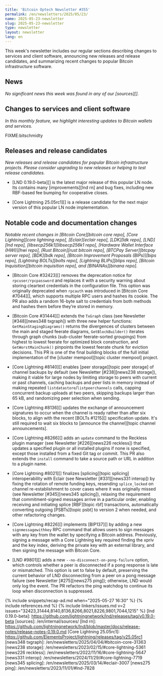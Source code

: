 ```yaml
---
title: 'Bitcoin Optech Newsletter #355'
permalink: /en/newsletters/2025/05/23/
name: 2025-05-23-newsletter
slug: 2025-05-23-newsletter
type: newsletter
layout: newsletter
lang: en
---
```

This week's newsletter includes our regular sections describing changes
to services and client software, announcing new releases and release
candidates, and summarizing recent changes to popular Bitcoin
infrastructure software.

## News

*No significant news this week was found in any of our [sources][].*

## Changes to services and client software

*In this monthly feature, we highlight interesting updates to Bitcoin
wallets and services.*

FIXME:bitschmidty

## Releases and release candidates

_New releases and release candidates for popular Bitcoin infrastructure
projects.  Please consider upgrading to new releases or helping to test
release candidates._

- [LND 0.19.0-beta][] is the latest major release of this popular LN
  node.  Its contains many [improvements][lnd rn] and bug fixes,
  including new RBF-based fee bumping for cooperative closes.

- [Core Lightning 25.05rc1][] is a release candidate for the next major
  version of this popular LN node implementation.

## Notable code and documentation changes

_Notable recent changes in [Bitcoin Core][bitcoin core repo], [Core
Lightning][core lightning repo], [Eclair][eclair repo], [LDK][ldk repo],
[LND][lnd repo], [libsecp256k1][libsecp256k1 repo], [Hardware Wallet
Interface (HWI)][hwi repo], [Rust Bitcoin][rust bitcoin repo], [BTCPay
Server][btcpay server repo], [BDK][bdk repo], [Bitcoin Improvement
Proposals (BIPs)][bips repo], [Lightning BOLTs][bolts repo],
[Lightning BLIPs][blips repo], [Bitcoin Inquisition][bitcoin inquisition
repo], and [BINANAs][binana repo]._

- [Bitcoin Core #32423][] removes the deprecation notice for
  `rpcuser/rpcpassword` and replaces it with a security warning about storing
  cleartext credentials in the configuration file. This option was originally
  deprecated when `rpcauth` was introduced in [Bitcoin Core #7044][], which
  supports multiple RPC users and hashes its cookie. The PR also adds a random
  16-byte salt to credentials from both methods and hashes them before they’re
  stored in memory.

- [Bitcoin Core #31444][] extends the `TxGraph` class (see Newsletter
  [#348][news348 txgraph]) with three new helper functions:
  `GetMainStagingDiagrams()` returns the divergences of clusters between the
  main and staged feerate diagrams, `GetBlockBuilder()` iterates through graph
  chunks (sub-cluster feerate-sorted groupings) from highest to lowest feerate
  for optimized block construction, and `GetWorstMainChunk()` pinpoints the
  lowest feerate chunk for eviction decisions. This PR is one of the final
  building blocks of the full initial implementation of the [cluster mempool][topic
  cluster mempool] project.

- [Core Lightning #8140][] enables [peer storage][topic peer storage] of channel
  backups by default (see Newsletter [#238][news238 storage]), making it viable
  for large nodes by limiting storage to peers with current or past channels,
  caching backups and peer lists in memory instead of making repeated
  `listdatastore`/`listpeerchannels` calls, capping concurrent backup uploads at
  two peers, skipping backups larger than 65 kB, and randomizing peer selection when
  sending.

- [Core Lightning #8136][] updates the exchange of announcement signatures to
  occur when the channel is ready rather than after six blocks, to align with
  the recent [BOLTs #1215][] specification update. It's still required to wait
  six blocks to [announce the channel][topic channel announcements].

- [Core Lightning #8266][] adds an `update` command to the Reckless plugin
  manager (see Newsletter [#226][news226 reckless]) that updates a specified
  plugin or all installed plugins if none is specified, except those installed
  from a fixed Git tag or commit. This PR also extends the `install` command to
  take a source path or URL in addition to a plugin name.

- [Core Lightning #8021][] finalizes [splicing][topic splicing] interoperability
  with Eclair (see Newsletter [#331][news331 interop]) by fixing the rotation of
  remote funding keys, resending `splice_locked` on channel re-establishment to
  cover cases where it was originally missed (see Newsletter [#345][news345
  splicing]), relaxing the requirement that commitment-signed messages arrive in
  a particular order, enabling receiving and initiating splice [RBF][topic rbf]
  transactions, automatically converting outgoing [PSBTs][topic psbt] to version
  2 when needed, and other refactoring changes.

- [Core Lightning #8226][] implements [BIP137][] by adding a new
  `signmessagewithkey` RPC command that allows users to sign messages with any
  key from the wallet by specifying a Bitcoin address. Previously, signing a
  message with a Core Lightning key required finding the xpriv and the key
  index, deriving the private key with an external library, and then signing the
  message with Bitcoin Core.

- [LND #9801][] adds a new `--no-disconnect-on-pong-failure` option, which
  controls whether a peer is disconnected if a pong response is late or
  mismatched. This option is set to false by default, preserving the current
  behavior of LND disconnecting from a peer on a pong message failure (see
  Newsletter [#275][news275 ping]); otherwise, LND would only log the event. The
  PR refactors the ping watchdog to continue its loop when disconnection is
  suppressed.

{% include snippets/recap-ad.md when="2025-05-27 16:30" %}
{% include references.md %}
{% include linkers/issues.md v=2 issues="32423,31444,8140,8136,8266,8021,8226,9801,7044,1215" %}
[lnd 0.19.0-beta]: https://github.com/lightningnetwork/lnd/releases/tag/v0.19.0-beta
[sources]: /en/internal/sources/
[lnd rn]: https://github.com/lightningnetwork/lnd/blob/master/docs/release-notes/release-notes-0.19.0.md
[Core Lightning 25.05rc1]: https://github.com/ElementsProject/lightning/releases/tag/v25.05rc1
[news348 txgraph]: /en/newsletters/2025/04/04/#bitcoin-core-31363
[news238 storage]: /en/newsletters/2023/02/15/#core-lightning-5361
[news226 reckless]: /en/newsletters/2022/11/16/#core-lightning-5647
[news331 interop]: /en/newsletters/2024/11/29/#core-lightning-7719
[news345 splicing]: /en/newsletters/2025/03/14/#eclair-3007
[news275 ping]: /en/newsletters/2023/11/01/#lnd-7828

